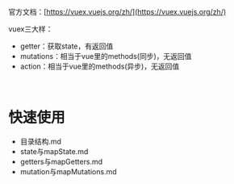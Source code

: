 官方文档：[https://vuex.vuejs.org/zh/](https://vuex.vuejs.org/zh/)

vuex三大样：
- getter：获取state，有返回值
- mutations：相当于vue里的methods(同步)，无返回值
- action：相当于vue里的methods(异步)，无返回值


<br>

# 快速使用

- 目录结构.md
- state与mapState.md
- getters与mapGetters.md
- mutation与mapMutations.md
